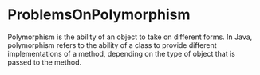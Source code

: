 # ProblemsOnPolymorphism
Polymorphism is the ability of an object to take on different forms. In Java, polymorphism refers to the ability of a class to provide different implementations of a method, depending on the type of object that is passed to the method.
